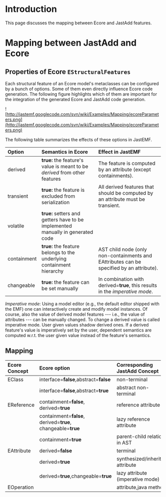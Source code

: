 # Introduction #
This page discusses the mapping between Ecore and JastAdd features.

# Mapping between JastAdd and Ecore #
## Properties of Ecore `EStructuralFeatures` ##
Each structural feature of an Ecore model's metaclasses can be configured by a bunch of options. Some of them even directly influence Ecore code generation. The following figure highlights which of them are important for the integration of the generated Ecore and JastAdd code generation.

![http://jastemf.googlecode.com/svn/wiki/Examples/Mapping/ecoreParameters.png](http://jastemf.googlecode.com/svn/wiki/Examples/Mapping/ecoreParameters.png)

The following table summarizes the effects of these options in JastEMF.

|Option|Semantics in Ecore|Effect in JastEMF|
|:-----|:-----------------|:----------------|
|derived|**true:** the feature's value is meant to be _derived_ from other features |The feature is computed by an attribute (except containments).|
|transient|**true:** the feature is excluded from serialization | All derived features that should be computed by an attribute must be transient. |
|volatile|**true:** setters and getters have to be implemented manually in generated code |                 |
|containment|**true:** the feature belongs to the underlying containment hierarchy | AST child node (only non-containments and EAttributes can be specified by an attribute). |
|changeable|**true:** the feature can be set manually | In combination with derived=**true**, this results in the _imperative mode_. |

_Imperative mode_: Using a model editor (e.g., the default editor shipped with the EMF) one can interactively create and modify model instances. Of course, also the value of derived model features --- i.e., the value of attributes --- can be manually changed. To change a derived value is called imperative mode. User given values shadow derived ones. If a derived feature's value is imperatively set by the user, dependent semantics are computed w.r.t. the user given value instead of the feature's semantics.

## Mapping ##
|Ecore Concept|Ecore option|Corresponding JastAdd Concept|
|:------------|:-----------|:----------------------------|
|EClass       |interface=**false**,abstract=**false**|non-terminal                 |
|             |interface=**false**,abstract=**true**|abstract non-terminal        |
|EReference   |containment=**false**, derived=**true**|reference attribute          |
|             |containment=**false**, derived=**true**, changeable=**true**|lazy reference attribute     |
|             |containment=**true**|parent-child relation in AST |
|EAttribute   |derived=**false**|terminal                     |
|             |derived=**true**|synthesized/inherited attribute|
|             |derived=**true**,changeable=**true**|lazy attribute (imperative mode)|
|EOperation   |            |attribute,java method        |